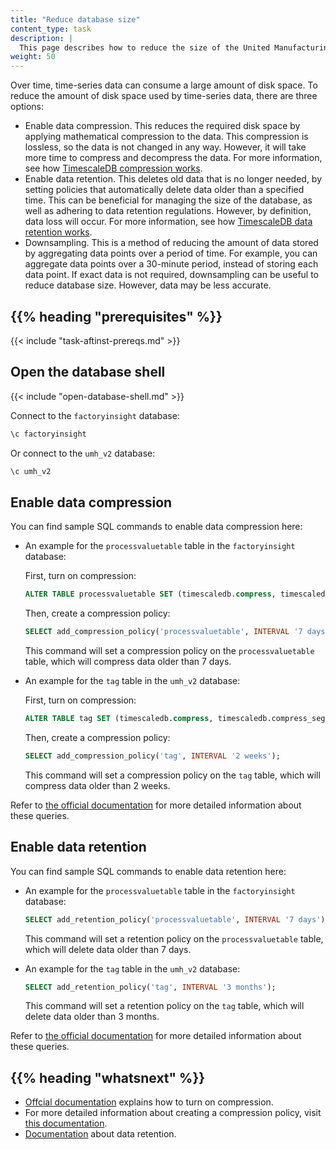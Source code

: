 ```yaml
---
title: "Reduce database size"
content_type: task
description: |
  This page describes how to reduce the size of the United Manufacturing Hub database.
weight: 50
---
```


<!-- overview -->

Over time, time-series data can consume a large amount of disk space. To reduce
the amount of disk space used by time-series data, there are three options:

- Enable data compression. This reduces the required disk space by applying
mathematical compression to the data. This compression is lossless, so the data
is not changed in any way. However, it will take more time to compress and
decompress the data. For more information, see how
[TimescaleDB compression works](https://docs.timescale.com/timescaledb/latest/how-to-guides/compression/about-compression/#about-compression).
- Enable data retention. This deletes old data that is no longer needed, by
setting policies that automatically delete data older than a specified time. This
can be beneficial for managing the size of the database, as well as adhering to
data retention regulations. However, by definition, data loss will occur. For
more information, see how
[TimescaleDB data retention works](https://docs.timescale.com/timescaledb/latest/how-to-guides/data-retention/about-data-retention/).
- Downsampling. This is a method of reducing the amount of data stored by
aggregating data points over a period of time. For example, you can aggregate
data points over a 30-minute period, instead of storing each data point. If exact
data is not required, downsampling can be useful to reduce database size.
However, data may be less accurate.

## {{% heading "prerequisites" %}}

{{< include "task-aftinst-prereqs.md" >}}

<!-- steps -->

## Open the database shell

{{< include "open-database-shell.md" >}}

Connect to the `factoryinsight` database:

```bash
\c factoryinsight
```

Or connect to the `umh_v2` database:

```bash
\c umh_v2
```

## Enable data compression

You can find sample SQL commands to enable data compression here:

- An example for the `processvaluetable` table in the `factoryinsight` database:

  First, turn on compression:

  ```sql
  ALTER TABLE processvaluetable SET (timescaledb.compress, timescaledb.compress_segmentby = 'asset_id', timescaledb.compress_orderby = 'valuename');
  ```

  Then, create a compression policy:

  ```sql
  SELECT add_compression_policy('processvaluetable', INTERVAL '7 days');
  ```

  This command will set a compression policy on the `processvaluetable` table,
  which will compress data older than 7 days.

- An example for the `tag` table in the `umh_v2` database:

   First, turn on compression:

  ```sql
  ALTER TABLE tag SET (timescaledb.compress, timescaledb.compress_segmentby = 'asset_id', timescaledb.compress_orderby = 'name');
  ```

  Then, create a compression policy:

  ```sql
  SELECT add_compression_policy('tag', INTERVAL '2 weeks');
  ```

  This command will set a compression policy on the `tag` table,
  which will compress data older than 2 weeks.


Refer to [the official documentation](https://docs.timescale.com/api/latest/compression/alter_table_compression/)
for more detailed information about these queries.


## Enable data retention

You can find sample SQL commands to enable data retention here:

- An example for the `processvaluetable` table in the `factoryinsight` database:

  ```sql
  SELECT add_retention_policy('processvaluetable', INTERVAL '7 days');
  ```

  This command will set a retention policy on the `processvaluetable` table, which
  will delete data older than 7 days.

- An example for the `tag` table in the `umh_v2` database:

  ```sql
  SELECT add_retention_policy('tag', INTERVAL '3 months');
  ```

  This command will set a retention policy on the `tag` table, which
  will delete data older than 3 months.

Refer to [the official documentation](https://docs.timescale.com/api/latest/data-retention/add_retention_policy/)
for more detailed information about these queries.

<!-- discussion -->

<!-- Optional section; add links to information related to this topic. -->
## {{% heading "whatsnext" %}}

- [Offcial documentation](https://docs.timescale.com/api/latest/compression/alter_table_compression/) 
explains how to turn on compression.
- For more detailed information about creating a compression policy, 
visit [this documentation](https://docs.timescale.com/api/latest/compression/add_compression_policy/).
- [Documentation](https://docs.timescale.com/api/latest/data-retention/add_retention_policy/) 
about data retention.